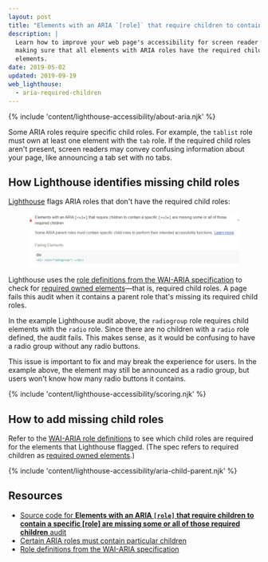 ```yaml
---
layout: post
title: "Elements with an ARIA `[role]` that require children to contain a specific `[role]` are missing some or all of those required children"
description: |
  Learn how to improve your web page's accessibility for screen reader users by
  making sure that all elements with ARIA roles have the required child
  elements.
date: 2019-05-02
updated: 2019-09-19
web_lighthouse:
  - aria-required-children
---
```


{% include 'content/lighthouse-accessibility/about-aria.njk' %}

Some ARIA roles require specific child roles.
For example, the `tablist` role must own at least one element
with the `tab` role.
If the required child roles aren't present,
screen readers may convey confusing information about your page,
like announcing a tab set with no tabs.

## How Lighthouse identifies missing child roles

<a href="https://developers.google.com/web/tools/lighthouse" rel="noopener">Lighthouse</a>
flags ARIA roles that don't have the required child roles:

<figure class="w-figure">
  <img class="w-screenshot" src="aria-required-children.png" alt="Lighthouse audit showing ARIA role missing required child role(s)">
</figure>

Lighthouse uses the
<a href="https://www.w3.org/TR/wai-aria-1.1/#role_definitions" rel="noopener">role definitions from the WAI-ARIA specification</a>
to check for
<a href="https://www.w3.org/TR/wai-aria/#mustContain" rel="noopener">required owned elements</a>—that is,
required child roles.
A page fails this audit
when it contains a parent role that's missing its required child roles.

In the example Lighthouse audit above,
the `radiogroup` role requires child elements with the `radio` role.
Since there are no children with a `radio` role defined,
the audit fails.
This makes sense,
as it would be confusing to have a radio group without any radio buttons.

This issue is important to fix and may break the experience for users.
In the example above, the element may still be announced as a radio group,
but users won't know how many radio buttons it contains.

{% include 'content/lighthouse-accessibility/scoring.njk' %}

## How to add missing child roles

Refer to the
<a href="https://www.w3.org/TR/wai-aria-1.1/#role_definitions" rel="noopener">WAI-ARIA role definitions</a>
to see which child roles are required for the elements that Lighthouse flagged.
(The spec refers to required children as
<a href="https://www.w3.org/TR/wai-aria/#mustContain" rel="noopener">required owned elements</a>.)

{% include 'content/lighthouse-accessibility/aria-child-parent.njk' %}

## Resources
- <a href="https://github.com/GoogleChrome/lighthouse/blob/master/lighthouse-core/audits/accessibility/aria-required-children.js" rel="noopener">Source code for **Elements with an ARIA `[role]` that require children to contain a specific [role] are missing some or all of those required children** audit</a>
- <a href="https://dequeuniversity.com/rules/axe/3.3/aria-required-children" rel="noopener">Certain ARIA roles must contain particular children</a>
- <a href="https://www.w3.org/TR/wai-aria-1.1/#role_definitions" rel="noopener">Role definitions from the WAI-ARIA specification</a>

